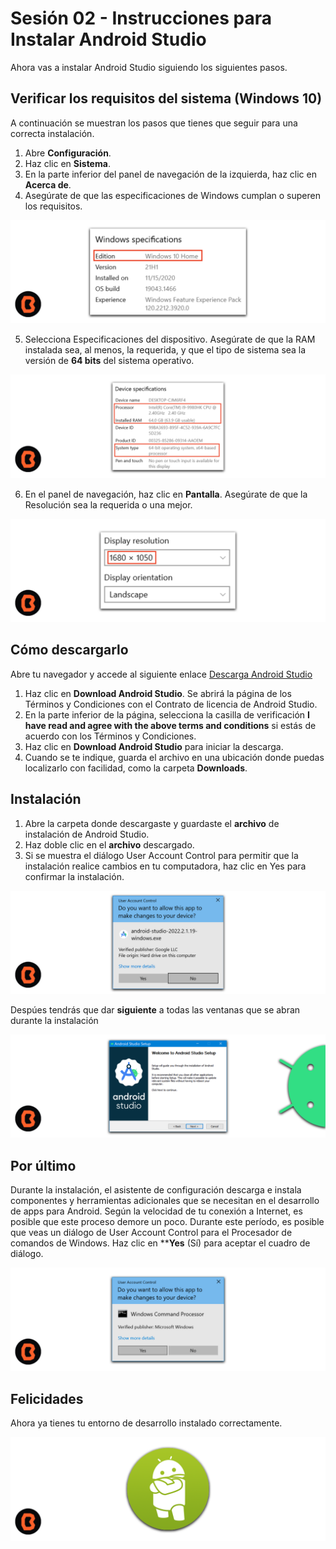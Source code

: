# Sesión 02 - Instrucciones para Instalar Android Studio

Ahora vas a instalar Android Studio siguiendo los siguientes pasos.



## Verificar los requisitos del sistema (Windows 10)

A continuación se muestran los pasos que tienes que seguir para una correcta instalación.

1. Abre **Configuración**.
2. Haz clic en **Sistema**.
3. En la parte inferior del panel de navegación de la izquierda, haz clic en **Acerca de**.
4. Asegúrate de que las especificaciones de Windows cumplan o superen los requisitos.

![AndroidStudio](img/01.png)

5. Selecciona Especificaciones del dispositivo. Asegúrate de que la RAM instalada sea, al menos, la requerida, y que el tipo de sistema sea la versión de **64 bits** del sistema operativo.

![AndroidStudio](img/02.png)

6. En el panel de navegación, haz clic en **Pantalla**. Asegúrate de que la Resolución sea la requerida o una mejor.

![AndroidStudio](img/03.png)

## Cómo descargarlo

<p>Abre tu navegador y accede al siguiente enlace <a href="https://developer.android.com/studio?hl=es-419#get-android-studio">Descarga Android Studio</a></p>

1. Haz clic en **Download Android Studio**. Se abrirá la página de los Términos y Condiciones con el Contrato de licencia de Android Studio.
2. En la parte inferior de la página, selecciona la casilla de verificación **I have read and agree with the above terms and conditions** si estás de acuerdo con los Términos y Condiciones.
3. Haz clic en **Download Android Studio** para iniciar la descarga.
4. Cuando se te indique, guarda el archivo en una ubicación donde puedas localizarlo con facilidad, como la carpeta **Downloads**.

## Instalación

1. Abre la carpeta donde descargaste y guardaste el **archivo** de instalación de Android Studio.
2. Haz doble clic en el **archivo** descargado.
3. Si se muestra el diálogo User Account Control para permitir que la instalación realice cambios en tu computadora, haz clic en Yes para confirmar la instalación.

![AndroidStudio](img/04.png)

Despúes tendrás que dar **siguiente** a todas las ventanas que se abran durante la instalación

![AndroidStudio](img/05.png)

## Por último

Durante la instalación, el asistente de configuración descarga e instala componentes y herramientas adicionales que se necesitan en el desarrollo de apps para Android. Según la velocidad de tu conexión a Internet, es posible que este proceso demore un poco. Durante este período, es posible que veas un diálogo de User Account Control para el Procesador de comandos de Windows. Haz clic en ****Yes** (Sí) para aceptar el cuadro de diálogo.

![AndroidStudio](img/06.png)

## Felicidades

Ahora ya tienes tu entorno de desarrollo instalado correctamente.

![AndroidStudio](img/07.png)